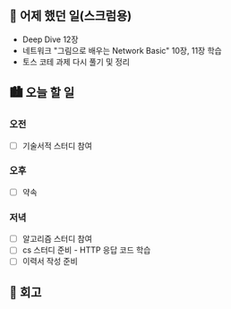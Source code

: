 ## 🌃 어제 했던 일(스크럼용)

- Deep Dive 12장
- 네트워크 "그림으로 배우는 Network Basic" 10장, 11장 학습
- 토스 코테 과제 다시 풀기 및 정리

## 🏙️ 오늘 할 일

### 오전

- [ ] 기술서적 스터디 참여

### 오후

- [ ] 약속

### 저녁

- [ ] 알고리즘 스터디 참여
- [ ] cs 스터디 준비 - HTTP 응답 코드 학습
- [ ] 이력서 작성 준비

## 🌆 회고